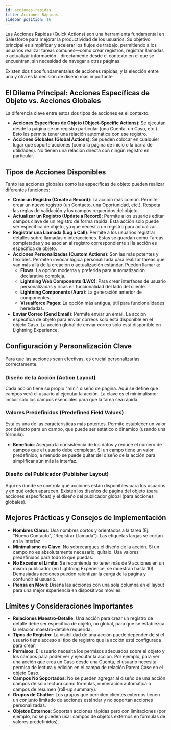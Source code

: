 ```yaml
---
id: acciones-rapidas
title: Acciones Rápidas
sidebar_position: 16
---
```


Las Acciones Rápidas (Quick Actions) son una herramienta fundamental en Salesforce para mejorar la productividad de los usuarios. Su objetivo principal es simplificar y acelerar los flujos de trabajo, permitiendo a los usuarios realizar tareas comunes—como crear registros, registrar llamadas o actualizar información—directamente desde el contexto en el que se encuentran, sin necesidad de navegar a otras páginas.

Existen dos tipos fundamentales de acciones rápidas, y la elección entre una y otra es la decisión de diseño más importante.

## El Dilema Principal: Acciones Específicas de Objeto vs. Acciones Globales
La diferencia clave entre estos dos tipos de acciones es el contexto.

- **Acciones Específicas de Objeto (Object-Specific Actions)**: Se ejecutan desde la página de un registro particular (una Cuenta, un Caso, etc.). Esto les permite tener una relación automática con ese registro.
- **Acciones Globales (Global Actions)**: Se pueden colocar en cualquier lugar que soporte acciones (como la página de inicio o la barra de utilidades). No tienen una relación directa con ningún registro en particular.


## Tipos de Acciones Disponibles
Tanto las acciones globales como las específicas de objeto pueden realizar diferentes funciones:

- **Crear un Registro (Create a Record)**: La acción más común. Permite crear un nuevo registro (un Contacto, una Oportunidad, etc.). Respeta las reglas de validación y los campos requeridos del objeto.
- **Actualizar un Registro (Update a Record)**: Permite a los usuarios editar campos clave de un registro de forma rápida. Esta acción solo puede ser específica de objeto, ya que necesita un registro para actualizar.
- **Registrar una Llamada (Log a Call)**: Permite a los usuarios registrar detalles sobre llamadas o interacciones. Estas se guardan como Tareas completadas y se asocian al registro correspondiente si la acción es específica de objeto.
- **Acciones Personalizadas (Custom Actions)**: Son las más potentes y flexibles. Permiten invocar lógica personalizada para realizar tareas que van más allá de la creación o actualización estándar. Pueden llamar a:
    - **Flows**: La opción moderna y preferida para automatización declarativa compleja.
    - **Lightning Web Components (LWC)**: Para crear interfaces de usuario personalizadas y ricas en funcionalidad del lado del cliente.
    - **Lightning Components (Aura)**: La generación anterior de componentes.
    - **Visualforce Pages**: La opción más antigua, útil para funcionalidades heredadas.
- **Enviar Correo (Send Email)**: Permite enviar un email. La acción específica de objeto para enviar correos solo está disponible en el objeto Caso. La acción global de enviar correo solo está disponible en Lightning Experience.


## Configuración y Personalización Clave
Para que las acciones sean efectivas, es crucial personalizarlas correctamente.

### Diseño de la Acción (Action Layout)
Cada acción tiene su propio "mini" diseño de página. Aquí se define qué campos verá el usuario al ejecutar la acción. La clave es el minimalismo: incluir solo los campos esenciales para que la tarea sea rápida.

### Valores Predefinidos (Predefined Field Values)
Esta es una de las características más potentes. Permite establecer un valor por defecto para un campo, que puede ser estático o dinámico (usando una fórmula).

- **Beneficio**: Asegura la consistencia de los datos y reduce el número de campos que el usuario debe completar. Si un campo tiene un valor predefinido, a menudo se puede quitar del diseño de la acción para simplificar aún más la interfaz.

### Diseño del Publicador (Publisher Layout)
Aquí es donde se controla qué acciones están disponibles para los usuarios y en qué orden aparecen. Existen los diseños de página del objeto (para acciones específicas) y el diseño del publicador global (para acciones globales).


## Mejores Prácticas y Consejos de Implementación

- **Nombres Claros**: Usa nombres cortos y orientados a la tarea (Ej: "Nuevo Contacto", "Registrar Llamada"). Las etiquetas largas se cortan en la interfaz.
- **Minimalismo es Clave**: No sobrecargues el diseño de la acción. Si un campo no es absolutamente necesario, quítalo. Usa valores predefinidos para todo lo que puedas.
- **No Exceder el Límite**: Se recomienda no tener más de 9 acciones en un mismo publicador (en Lightning Experience, se muestran hasta 10). Demasiadas acciones pueden ralentizar la carga de la página y confundir al usuario.
- **Piensa en Móvil**: Diseña las acciones con una sola columna en el layout para una mejor experiencia en dispositivos móviles.

## Límites y Consideraciones Importantes

- **Relaciones Maestro-Detalle**: Una acción para crear un registro de detalle debe ser específica de objeto, no global, para que se establezca la relación maestro-detalle requerida.
- **Tipos de Registro**: La visibilidad de una acción puede depender de si el usuario tiene acceso al tipo de registro que la acción está configurada para crear.
- **Permisos**: El usuario necesita los permisos adecuados sobre el objeto y los campos para poder ver y ejecutar la acción. Por ejemplo, para ver una acción que crea un Caso desde una Cuenta, el usuario necesita permiso de lectura y edición en el campo de relación Parent Case en el objeto Caso.
- **Campos No Soportados**: No se pueden agregar al diseño de una acción campos de solo lectura como fórmulas, numeración automática o campos de resumen (roll-up summary).
- **Grupos de Chatter**: Los grupos que permiten clientes externos tienen un conjunto limitado de acciones estándar y no soportan acciones personalizadas.
- **Objetos Externos**: Soportan acciones rápidas pero con limitaciones (por ejemplo, no se pueden usar campos de objetos externos en fórmulas de valores predefinidos).